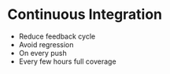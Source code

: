 # Continuous Integration

* Reduce feedback cycle
* Avoid regression
* On every push
* Every few hours full coverage


